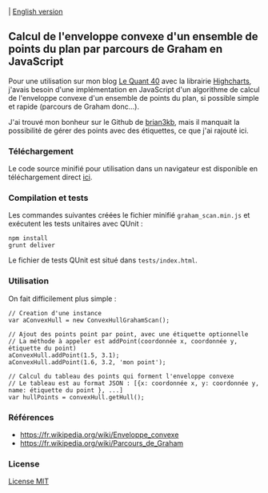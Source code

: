 | [English version](readme.en.md)


## Calcul de l'enveloppe convexe d'un ensemble de points du plan par parcours de Graham en JavaScript

Pour une utilisation sur mon blog [Le Quant 40](http://www.lequant40.com/2016/01/etat-des-principaux-indices-boursiers_14.html) avec la librairie [Highcharts](http://www.highcharts.com/), j'avais besoin d'une implémentation en JavaScript d'un algorithme de calcul de l'enveloppe convexe d'un ensemble de points du plan, si possible simple et rapide (parcours de Graham donc...).

J'ai trouvé mon bonheur sur le Github de [brian3kb](https://github.com/brian3kb/graham_scan_js), mais il manquait la possibilité de gérer des points avec des étiquettes, ce que j'ai rajouté ici.


### Téléchargement

Le code source minifié pour utilisation dans un navigateur est disponible en téléchargement direct [ici](http://raw.github.com/lequant40/graham_scan_js/master/graham_scan.min.js).


### Compilation et tests

Les commandes suivantes créées le fichier minifié `graham_scan.min.js` et exécutent les tests unitaires avec QUnit :

	npm install
	grunt deliver

Le fichier de tests QUnit est situé dans `tests/index.html`.


### Utilisation

On fait difficilement plus simple :

    // Creation d'une instance
    var aConvexHull = new ConvexHullGrahamScan();

    // Ajout des points point par point, avec une étiquette optionnelle 
    // La méthode à appeler est addPoint(coordonnée x, coordonnée y, étiquette du point)
    aConvexHull.addPoint(1.5, 3.1);
    aConvexHull.addPoint(1.6, 3.2, 'mon point');
    
    // Calcul du tableau des points qui forment l'enveloppe convexe
    // Le tableau est au format JSON : [{x: coordonnée x, y: coordonnée y, name: étiquette du point }, ...]
    var hullPoints = convexHull.getHull();

    
### Références

* https://fr.wikipedia.org/wiki/Enveloppe_convexe
* https://fr.wikipedia.org/wiki/Parcours_de_Graham


### License

[License MIT](https://fr.wikipedia.org/wiki/Licence_MIT)
